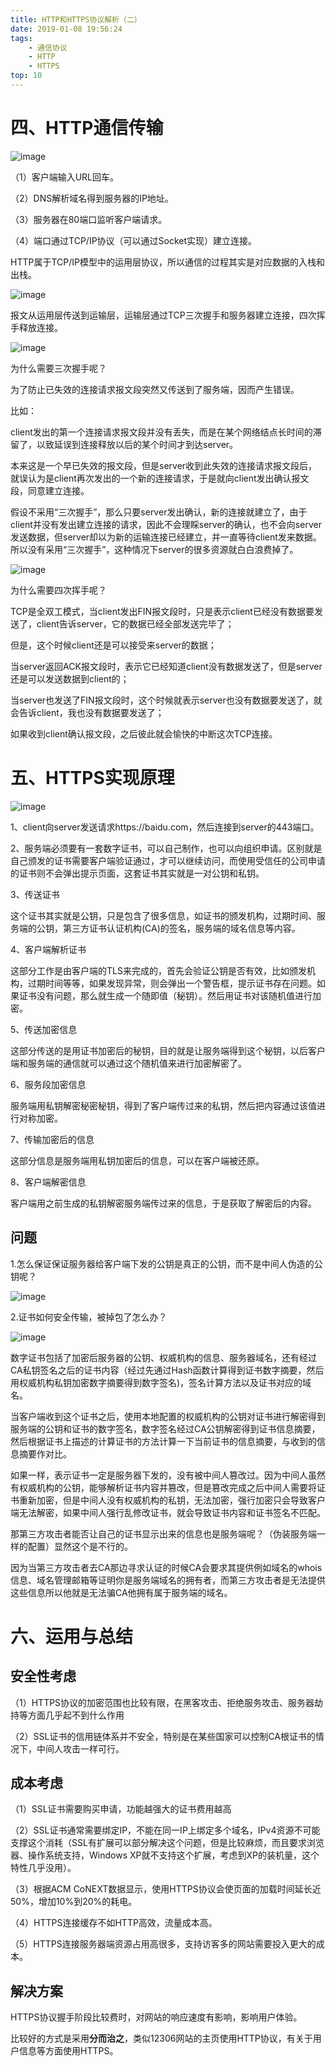 ```yaml
---
title: HTTP和HTTPS协议解析（二）
date: 2019-01-08 19:56:24
tags: 
    - 通信协议
    - HTTP
    - HTTPS
top: 10
---
```


# 四、HTTP通信传输
![image](https://img-blog.csdn.net/20180719094739178?watermark/2/text/aHR0cHM6Ly9ibG9nLmNzZG4ubmV0L3hpYW9taW5nMTAwMDAx/font/5a6L5L2T/fontsize/400/fill/I0JBQkFCMA==/dissolve/70)

（1）客户端输入URL回车。

（2）DNS解析域名得到服务器的IP地址。

（3）服务器在80端口监听客户端请求。

（4）端口通过TCP/IP协议（可以通过Socket实现）建立连接。

HTTP属于TCP/IP模型中的运用层协议，所以通信的过程其实是对应数据的入栈和出栈。

![image](https://img-blog.csdn.net/20180719094756330?watermark/2/text/aHR0cHM6Ly9ibG9nLmNzZG4ubmV0L3hpYW9taW5nMTAwMDAx/font/5a6L5L2T/fontsize/400/fill/I0JBQkFCMA==/dissolve/70)

报文从运用层传送到运输层，运输层通过TCP三次握手和服务器建立连接，四次挥手释放连接。

![image](https://img-blog.csdn.net/20180719110828114?watermark/2/text/aHR0cHM6Ly9ibG9nLmNzZG4ubmV0L3hpYW9taW5nMTAwMDAx/font/5a6L5L2T/fontsize/400/fill/I0JBQkFCMA==/dissolve/70)

为什么需要三次握手呢？

为了防止已失效的连接请求报文段突然又传送到了服务端，因而产生错误。

比如：

client发出的第一个连接请求报文段并没有丢失，而是在某个网络结点长时间的滞留了，以致延误到连接释放以后的某个时间才到达server。

本来这是一个早已失效的报文段，但是server收到此失效的连接请求报文段后，就误认为是client再次发出的一个新的连接请求，于是就向client发出确认报文段，同意建立连接。

假设不采用“三次握手”，那么只要server发出确认，新的连接就建立了，由于client并没有发出建立连接的请求，因此不会理睬server的确认，也不会向server发送数据，但server却以为新的运输连接已经建立，并一直等待client发来数据。所以没有采用“三次握手”，这种情况下server的很多资源就白白浪费掉了。

![image](https://img-blog.csdn.net/20180719110841774?watermark/2/text/aHR0cHM6Ly9ibG9nLmNzZG4ubmV0L3hpYW9taW5nMTAwMDAx/font/5a6L5L2T/fontsize/400/fill/I0JBQkFCMA==/dissolve/70)

为什么需要四次挥手呢？

TCP是全双工模式，当client发出FIN报文段时，只是表示client已经没有数据要发送了，client告诉server，它的数据已经全部发送完毕了；

但是，这个时候client还是可以接受来server的数据；

当server返回ACK报文段时，表示它已经知道client没有数据发送了，但是server还是可以发送数据到client的；

当server也发送了FIN报文段时，这个时候就表示server也没有数据要发送了，就会告诉client，我也没有数据要发送了；

如果收到client确认报文段，之后彼此就会愉快的中断这次TCP连接。

# 五、HTTPS实现原理

![image](http://on-img.com/chart_image/5b503d10e4b0edb750e0d4f8.png)

1、client向server发送请求https://baidu.com，然后连接到server的443端口。

2、服务端必须要有一套数字证书，可以自己制作，也可以向组织申请。区别就是自己颁发的证书需要客户端验证通过，才可以继续访问，而使用受信任的公司申请的证书则不会弹出提示页面，这套证书其实就是一对公钥和私钥。

3、传送证书

这个证书其实就是公钥，只是包含了很多信息，如证书的颁发机构，过期时间、服务端的公钥，第三方证书认证机构(CA)的签名，服务端的域名信息等内容。

4、客户端解析证书 

这部分工作是由客户端的TLS来完成的，首先会验证公钥是否有效，比如颁发机构，过期时间等等，如果发现异常，则会弹出一个警告框，提示证书存在问题。如果证书没有问题，那么就生成一个随即值（秘钥）。然后用证书对该随机值进行加密。

5、传送加密信息 

这部分传送的是用证书加密后的秘钥，目的就是让服务端得到这个秘钥，以后客户端和服务端的通信就可以通过这个随机值来进行加密解密了。

6、服务段加密信息 

服务端用私钥解密秘密秘钥，得到了客户端传过来的私钥，然后把内容通过该值进行对称加密。

7、传输加密后的信息 

这部分信息是服务端用私钥加密后的信息，可以在客户端被还原。

8、客户端解密信息 

客户端用之前生成的私钥解密服务端传过来的信息，于是获取了解密后的内容。

## 问题

1.怎么保证保证服务器给客户端下发的公钥是真正的公钥，而不是中间人伪造的公钥呢？

![image](https://img-blog.csdn.net/20180724090424143?watermark/2/text/aHR0cHM6Ly9ibG9nLmNzZG4ubmV0L3hpYW9taW5nMTAwMDAx/font/5a6L5L2T/fontsize/400/fill/I0JBQkFCMA==/dissolve/70)



2.证书如何安全传输，被掉包了怎么办？

![image](https://img-blog.csdn.net/20180719095555854?watermark/2/text/aHR0cHM6Ly9ibG9nLmNzZG4ubmV0L3hpYW9taW5nMTAwMDAx/font/5a6L5L2T/fontsize/400/fill/I0JBQkFCMA==/dissolve/70)

数字证书包括了加密后服务器的公钥、权威机构的信息、服务器域名，还有经过CA私钥签名之后的证书内容（经过先通过Hash函数计算得到证书数字摘要，然后用权威机构私钥加密数字摘要得到数字签名)，签名计算方法以及证书对应的域名。

当客户端收到这个证书之后，使用本地配置的权威机构的公钥对证书进行解密得到服务端的公钥和证书的数字签名，数字签名经过CA公钥解密得到证书信息摘要，然后根据证书上描述的计算证书的方法计算一下当前证书的信息摘要，与收到的信息摘要作对比。

如果一样，表示证书一定是服务器下发的，没有被中间人篡改过。因为中间人虽然有权威机构的公钥，能够解析证书内容并篡改，但是篡改完成之后中间人需要将证书重新加密，但是中间人没有权威机构的私钥，无法加密，强行加密只会导致客户端无法解密，如果中间人强行乱修改证书，就会导致证书内容和证书签名不匹配。

那第三方攻击者能否让自己的证书显示出来的信息也是服务端呢？（伪装服务端一样的配置）显然这个是不行的。

因为当第三方攻击者去CA那边寻求认证的时候CA会要求其提供例如域名的whois信息、域名管理邮箱等证明你是服务端域名的拥有者，而第三方攻击者是无法提供这些信息所以他就是无法骗CA他拥有属于服务端的域名。

# 六、运用与总结

## 安全性考虑
（1）HTTPS协议的加密范围也比较有限，在黑客攻击、拒绝服务攻击、服务器劫持等方面几乎起不到什么作用

（2）SSL证书的信用链体系并不安全，特别是在某些国家可以控制CA根证书的情况下，中间人攻击一样可行。

## 成本考虑
（1）SSL证书需要购买申请，功能越强大的证书费用越高

（2）SSL证书通常需要绑定IP，不能在同一IP上绑定多个域名，IPv4资源不可能支撑这个消耗（SSL有扩展可以部分解决这个问题，但是比较麻烦，而且要求浏览器、操作系统支持，Windows XP就不支持这个扩展，考虑到XP的装机量，这个特性几乎没用）。

（3）根据ACM CoNEXT数据显示，使用HTTPS协议会使页面的加载时间延长近50%，增加10%到20%的耗电。

（4）HTTPS连接缓存不如HTTP高效，流量成本高。

（5）HTTPS连接服务器端资源占用高很多，支持访客多的网站需要投入更大的成本。


## 解决方案

HTTPS协议握手阶段比较费时，对网站的响应速度有影响，影响用户体验。

比较好的方式是采用**分而治之**，类似12306网站的主页使用HTTP协议，有关于用户信息等方面使用HTTPS。